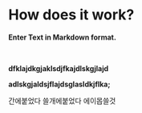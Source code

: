 <h1>How does it work?</h1>
<p><b>Enter Text in Markdown format.</b></p><p><b><br></b></p><p><b>dfklajdkgjaklsdjfkajdlskgjlajd</b></p><p><b>adlskgjaldsjflajdsglasldkjflka;</b></p>
간에붙었다 쓸개에붙었다 에이몹쓸것
